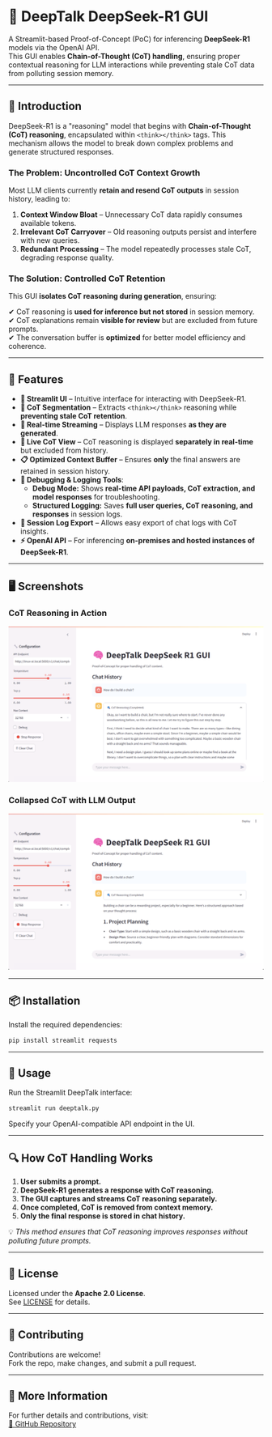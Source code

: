 # 🧠 DeepTalk DeepSeek-R1 GUI

A Streamlit-based Proof-of-Concept (PoC) for inferencing **DeepSeek-R1** models via the OpenAI API.  
This GUI enables **Chain-of-Thought (CoT) handling**, ensuring proper contextual reasoning for LLM interactions while preventing stale CoT data from polluting session memory.

---

## 📖 Introduction

DeepSeek-R1 is a "reasoning" model that begins with **Chain-of-Thought (CoT) reasoning**, encapsulated within `<think></think>` tags. This mechanism allows the model to break down complex problems and generate structured responses.

### **The Problem: Uncontrolled CoT Context Growth**
Most LLM clients currently **retain and resend CoT outputs** in session history, leading to:

1. **Context Window Bloat** – Unnecessary CoT data rapidly consumes available tokens.
2. **Irrelevant CoT Carryover** – Old reasoning outputs persist and interfere with new queries.
3. **Redundant Processing** – The model repeatedly processes stale CoT, degrading response quality.

### **The Solution: Controlled CoT Retention**
This GUI **isolates CoT reasoning during generation**, ensuring:

✔ CoT reasoning is **used for inference but not stored** in session memory.  
✔ CoT explanations remain **visible for review** but are excluded from future prompts.  
✔ The conversation buffer is **optimized** for better model efficiency and coherence.

---

## 🚀 Features

- **📡 Streamlit UI** – Intuitive interface for interacting with DeepSeek-R1.
- **🧠 CoT Segmentation** – Extracts `<think></think>` reasoning while **preventing stale CoT retention**.
- **📡 Real-time Streaming** – Displays LLM responses **as they are generated**.
- **📌 Live CoT View** – CoT reasoning is displayed **separately in real-time** but excluded from history.
- **📋 Optimized Context Buffer** – Ensures **only** the final answers are retained in session history.
- **🐞 Debugging & Logging Tools**:
  - **Debug Mode:** Shows **real-time API payloads, CoT extraction, and model responses** for troubleshooting.
  - **Structured Logging:** Saves **full user queries, CoT reasoning, and responses** in session logs.
- **💾 Session Log Export** – Allows easy export of chat logs with CoT insights.
- **⚡ OpenAI API** – For inferencing **on-premises and hosted instances of DeepSeek-R1**.

---

## 🖥 Screenshots

### **CoT Reasoning in Action**
![CoT in Action](screenshot_DeepTalk_CoT_open.png)

### **Collapsed CoT with LLM Output**
![LLM Output](screenshot_DeepTalk_CoT_closed.png)

---

## 📦 Installation

Install the required dependencies:

```sh
pip install streamlit requests
```

---

## 🏃 Usage

Run the Streamlit DeepTalk interface:

```sh
streamlit run deeptalk.py
```

Specify your OpenAI-compatible API endpoint in the UI.

---

## 🔍 How CoT Handling Works

1. **User submits a prompt.**  
2. **DeepSeek-R1 generates a response with CoT reasoning.**  
3. **The GUI captures and streams CoT reasoning separately.**  
4. **Once completed, CoT is removed from context memory.**  
5. **Only the final response is stored in chat history.**  

💡 *This method ensures that CoT reasoning improves responses without polluting future prompts.*

---

## 📜 License

Licensed under the **Apache 2.0 License**.  
See [LICENSE](LICENSE) for details.

---

## 🤝 Contributing

Contributions are welcome!  
Fork the repo, make changes, and submit a pull request.

---

## 🔗 More Information

For further details and contributions, visit:  
[🔗 GitHub Repository](https://github.com/AightBits/DeepTalk)
